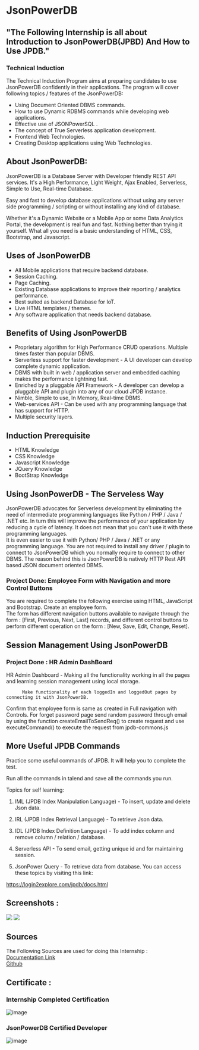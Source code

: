 # JsonPowerDB

<h2>"The Following Internship is all about Introduction to JsonPowerDB(JPBD) And How to Use JPDB."</h2>
<h3> Technical Induction </h3>
<p>The Technical Induction Program aims at preparing candidates to use JsonPowerDB confidently in their applications. The program will cover following topics / features of the JsonPowerDB:</p>
<ul>
   <li> Using Document Oriented DBMS commands.</li>
    <li> How to use Dynamic RDBMS commands while developing web applications.</li>
    <li> Effective use of JSONPowerSQL .</li>
    <li> The concept of True Serverless application development.</li>
    <li> Frontend Web Technologies.</li>
    <li> Creating Desktop applications using Web Technologies.</li>
</ul>
<h2> About JsonPowerDB: </h2>
<p>JsonPowerDB is a Database Server with Developer friendly REST API services. It's a High Performance, Light Weight, Ajax Enabled, Serverless, Simple to Use, Real-time Database.

Easy and fast to develop database applications without using any server side programming / scripting or without installing any kind of database.

Whether it's a Dynamic Website or a Mobile App or some Data Analytics Portal, the development is real fun and fast. Nothing better than trying it yourself. What all you need is a basic understanding of HTML, CSS, Bootstrap, and Javascript.</p>
<h2>Uses of JsonPowerDB</h2>
<ul>
<li>All Mobile applications that require backend database.</li>
<li>Session Caching.</li>
<li>Page Caching.</li>
<li>Existing Database applications to improve their reporting / analytics performance.</li>
<li>Best suited as backend Database for IoT.</li>
<li>Live HTML templates / themes.</li>
<li>Any software application that needs backend database.</li>
</ul>
<h2>Benefits of Using JsonPowerDB</h2>
<ul>
<li>Proprietary algorithm for High Performance CRUD operations. Multiple times faster than popular DBMS.</li>
<li>Serverless support for faster development - A UI developer can develop complete dynamic application.</li>
<li>DBMS with built in web / application server and embedded caching makes the performance lightning fast.</li>
<li>Enriched by a pluggable API Framework - A developer can develop a pluggable API and plugin into any of our cloud JPDB instance.</li>
<li>Nimble, Simple to use, In Memory, Real-time DBMS.</li>
<li>Web-services API - Can be used with any programming language that has support for HTTP.</li>
<li>Multiple security layers.</li></ul>
<h2>Induction Prerequisite</h2>
<ul>
   <li>HTML Knowledge </li>
   <li>CSS Knowledge</li>
   <li> Javascript Knowledge</li>
   <li>JQuery Knowledge</li>
   <li> BootStrap Knowledge</li>
 </ul>
 <h2>Using JsonPowerDB - The Serveless Way</h2>
 <p>JsonPowerDB advocates for Serverless development by eliminating the need of intermediate programming languages like Python / PHP / Java / .NET etc. In turn this will improve the performance of your application by reducing a cycle of latency. It does not mean that you can't use it with these programming languages.<br>
             It is even easier to use it with Python/ PHP / Java / .NET or any programming language. You are not required to install any driver / plugin to connect to JsonPowerDB which you normally require to connect to other DBMS. The reason behind this is JsonPowerDB is natively HTTP Rest API based JSON document oriented DBMS.</p>
         <h3> Project Done: Employee Form with Navigation and more Control Buttons </h3>
         <p>You are required to complete the following exercise using HTML, JavaScript and Bootstrap.
    Create an employee form.<br>
   The form has different navigation buttons available to navigate through the form : [First,  Previous, Next, Last] records, and different control buttons to perform different operation on the form : [New, Save, Edit, Change, Reset].
</p>
<h2> Session Management Using JsonPowerDB </h2>
<h3> Project Done : HR Admin DashBoard </h3>
<p>HR Admin Dashboard - Making all the functionality working in all the pages and learning session management using local storage.

          Make functionality of each loggedIn and loggedOut pages by connecting it with JsonPowerDB.
Confirm that employee form is same as created in Full navigation with Controls.
For forget password page send random password through email by using the function createEmailToSendReq() to create request and use executeCommand() to execute the request  from jpdb-commons.js </p>
<h2> More Useful JPDB Commands </h2>
<p> Practice some useful commands of JPDB. It will help you to complete the test.

Run all the commands in talend and save all the commands you run.

Topics for self learning:

 1. IML (JPDB Index Manipulation Language) - To insert, update and delete Json data.

 2. IRL (JPDB Index Retrieval Language) - To retrieve Json data.

 3. IDL (JPDB Index Definition Language) - To add index column and remove column / relation / database.

 4. Serverless API - To send email, getting unique id and for maintaining session.

 5. JsonPower Query - To retrieve data from database.
You can access these topics by visiting this link:

https://login2explore.com/jpdb/docs.html
   </p>
<h2>Screenshots : </h2>
<img src="https://user-images.githubusercontent.com/91979040/185802593-59a41439-2fd7-437c-a8fd-00b7cdcfbbf4.png">
<img src="https://user-images.githubusercontent.com/91979040/230947652-3d101767-500b-4bf3-b575-34475939ae0d.png">
<h2> Sources </h2>
<p>The Following Sources are used for doing this Internship :<br>
<a href="https://login2explore.com/jpdb/docs.html">Documentation Link</a><br>
<a href="https://www.simplilearn.com/tutorials/git-tutorial/what-is-github"> Github</a>

## Certificate : 
<h3>Internship Completed Certification</h3>

![image](https://github.com/user-attachments/assets/165e0420-cb92-4769-8428-2e31a18848f5)

<h3>JsonPowerDB Certified Developer</h3>

![image](https://github.com/user-attachments/assets/71f1231d-2c05-4eb7-8089-6e24ba026a2d)



